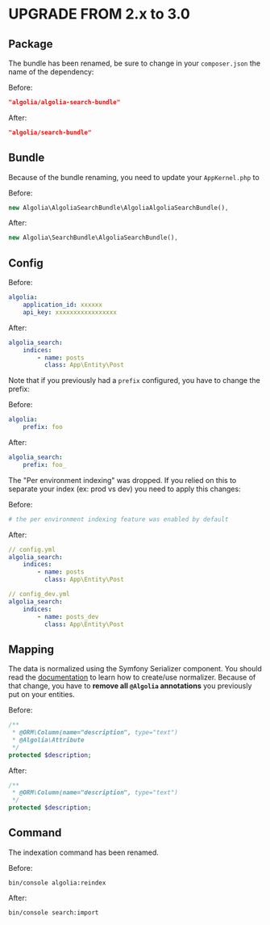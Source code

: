 UPGRADE FROM 2.x to 3.0
=======================

Package
-------
The bundle has been renamed, be sure to change in your `composer.json` the name of the dependency:

Before:
```json
"algolia/algolia-search-bundle"
```

After:
```json
"algolia/search-bundle"
```

Bundle
------

Because of the bundle renaming, you need to update your `AppKernel.php` to 

Before:
```php
new Algolia\AlgoliaSearchBundle\AlgoliaAlgoliaSearchBundle(),
```

After:
```php
new Algolia\SearchBundle\AlgoliaSearchBundle(),
```

Config
------

Before:

```yml
algolia:
    application_id: xxxxxx
    api_key: xxxxxxxxxxxxxxxxx
```

After:

```yml
algolia_search:
    indices:
        - name: posts
          class: App\Entity\Post
```

Note that if you previously had a `prefix` configured, you have to change the prefix:

Before:

```yml
algolia:
    prefix: foo
```

After:

```yml
algolia_search:
    prefix: foo_
```

The "Per environment indexing" was dropped. If you relied on this to separate your index (ex: prod vs dev) you need to apply this changes:

Before:

```yml
# the per environment indexing feature was enabled by default
```

After:

```yml
// config.yml
algolia_search:
    indices:
        - name: posts
          class: App\Entity\Post
```

```yml
// config_dev.yml
algolia_search:
    indices:
        - name: posts_dev
          class: App\Entity\Post
```

Mapping
------- 

The data is normalized using the Symfony Serializer component. You should read the [documentation](README.md) to learn how to create/use normalizer.
Because of that change, you have to **remove all `@Algolia` annotations** you previously put on your entities.

Before:
```php
/**
 * @ORM\Column(name="description", type="text")
 * @Algolia\Attribute
 */
protected $description;
```

After:
```php
/**
 * @ORM\Column(name="description", type="text")
 */
protected $description;
```


Command
-------

The indexation command has been renamed.

Before:
```
bin/console algolia:reindex
```

After:
```
bin/console search:import
```



